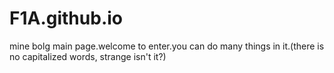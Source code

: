 # F1A.github.io
mine bolg main page.welcome to enter.you can do many things in it.(there is no capitalized words, strange isn't it?)
